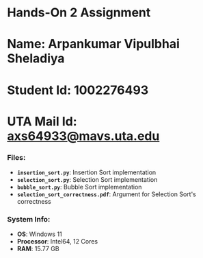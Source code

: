 # Hands-On 2 Assignment
# Name: Arpankumar Vipulbhai Sheladiya
# Student Id: 1002276493
# UTA Mail Id: axs64933@mavs.uta.edu

### Files:
- **`insertion_sort.py`**: Insertion Sort implementation
- **`selection_sort.py`**: Selection Sort implementation
- **`bubble_sort.py`**: Bubble Sort implementation
- **`selection_sort_correctness.pdf`**: Argument for Selection Sort's correctness

### System Info:
- **OS**: Windows 11
- **Processor**: Intel64, 12 Cores
- **RAM**: 15.77 GB
